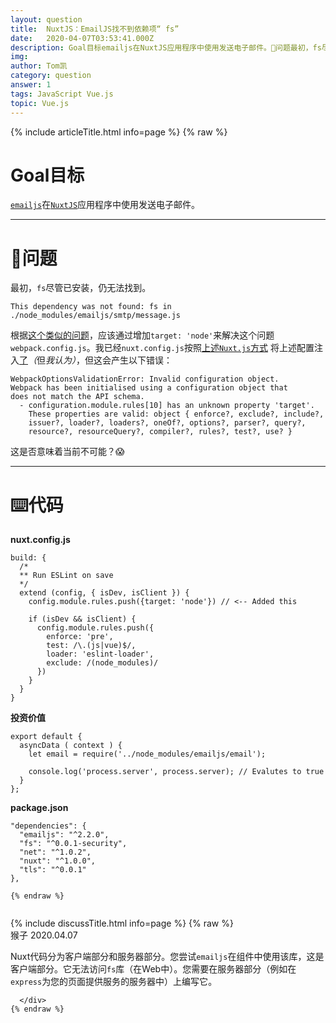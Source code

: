 ```yaml
---
layout: question
title:  NuxtJS：EmailJS找不到依赖项“ fs”
date:   2020-04-07T03:53:41.000Z
description: Goal️目标emailjs在NuxtJS应用程序中使用发送电子邮件。👾问题最初，fs尽管已安装，仍无法找到。This depend...
img: 
author: Tom凯
category: question
answer: 1
tags: JavaScript Vue.js
topic: Vue.js
---
```

<div class="article-root">
  <div class="article">
    {% include articleTitle.html info=page %}
    {% raw %}
    <div class="article-content"><h1><font style="vertical-align: inherit;"><font style="vertical-align: inherit;">Goal️目标</font></font></h1>

<p><font style="vertical-align: inherit;"></font><a href="https://github.com/eleith/emailjs" rel="nofollow noreferrer"><code>emailjs</code></a><font style="vertical-align: inherit;"><font style="vertical-align: inherit;">在</font></font><a href="https://nuxtjs.org/" rel="nofollow noreferrer"><code>NuxtJS</code></a><font style="vertical-align: inherit;"><font style="vertical-align: inherit;">应用程序中</font><font style="vertical-align: inherit;">使用发送电子邮件</font><font style="vertical-align: inherit;">。</font></font></p>

<hr>

<h1><font style="vertical-align: inherit;"><font style="vertical-align: inherit;">👾问题</font></font></h1>

<p><font style="vertical-align: inherit;"><font style="vertical-align: inherit;">最初，</font></font><code>fs</code><font style="vertical-align: inherit;"><font style="vertical-align: inherit;">尽管已安装，仍无法找到。</font></font></p>

<pre><code>This dependency was not found: fs in ./node_modules/emailjs/smtp/message.js
</code></pre>

<p><font style="vertical-align: inherit;"><font style="vertical-align: inherit;">根据</font></font><a href="https://stackoverflow.com/questions/40959835/webpack-express-cannot-resolve-module-fs-request-dependency-is-expression#40998972"><font style="vertical-align: inherit;"><font style="vertical-align: inherit;">这个类似的问题</font></font></a><font style="vertical-align: inherit;"><font style="vertical-align: inherit;">，应该通过增加</font></font><code>target: 'node'</code><font style="vertical-align: inherit;"><font style="vertical-align: inherit;">来</font><font style="vertical-align: inherit;">解决这个问题</font></font><code>webpack.config.js</code><font style="vertical-align: inherit;"><font style="vertical-align: inherit;">。</font><font style="vertical-align: inherit;">我已经</font></font><code>nuxt.config.js</code><font style="vertical-align: inherit;"><font style="vertical-align: inherit;">按照</font></font><a href="https://nuxtjs.org/faq/extend-webpack" rel="nofollow noreferrer"><font style="vertical-align: inherit;"><font style="vertical-align: inherit;">上述</font></font><code>Nuxt.js</code><font style="vertical-align: inherit;"><font style="vertical-align: inherit;">方式</font></font></a> <font style="vertical-align: inherit;"><font style="vertical-align: inherit;">将上述配置注入</font><a href="https://nuxtjs.org/faq/extend-webpack" rel="nofollow noreferrer"><font style="vertical-align: inherit;">了</font></a></font><em><font style="vertical-align: inherit;"><font style="vertical-align: inherit;">（</font></font></em><font style="vertical-align: inherit;"><font style="vertical-align: inherit;">但</font><em><font style="vertical-align: inherit;">我认为）</font></em><font style="vertical-align: inherit;">，但这会产生以下错误：</font></font></p>

<pre><code>WebpackOptionsValidationError: Invalid configuration object.<font></font>
Webpack has been initialised using a configuration object that<font></font>
does not match the API schema.<font></font>
  - configuration.module.rules[10] has an unknown property 'target'.<font></font>
    These properties are valid: object { enforce?, exclude?, include?,<font></font>
    issuer?, loader?, loaders?, oneOf?, options?, parser?, query?,<font></font>
    resource?, resourceQuery?, compiler?, rules?, test?, use? }<font></font>
</code></pre>

<p><font style="vertical-align: inherit;"><font style="vertical-align: inherit;">这是否意味着当前不可能？</font><font style="vertical-align: inherit;">😱</font></font></p>

<hr>

<h1><font style="vertical-align: inherit;"><font style="vertical-align: inherit;">⌨️代码</font></font></h1>

<p><strong><font style="vertical-align: inherit;"><font style="vertical-align: inherit;">nuxt.config.js</font></font></strong></p>

<pre><code>build: {<font></font>
  /*<font></font>
  ** Run ESLint on save<font></font>
  */<font></font>
  extend (config, { isDev, isClient }) {<font></font>
    config.module.rules.push({target: 'node'}) // &lt;-- Added this<font></font>
<font></font>
    if (isDev &amp;&amp; isClient) {<font></font>
      config.module.rules.push({<font></font>
        enforce: 'pre',<font></font>
        test: /\.(js|vue)$/,<font></font>
        loader: 'eslint-loader',<font></font>
        exclude: /(node_modules)/<font></font>
      })<font></font>
    }<font></font>
  }<font></font>
}<font></font>
</code></pre>

<p><strong><font style="vertical-align: inherit;"><font style="vertical-align: inherit;">投资价值</font></font></strong></p>

<pre><code>export default {<font></font>
  asyncData ( context ) {<font></font>
    let email = require('../node_modules/emailjs/email');<font></font>
<font></font>
    console.log('process.server', process.server); // Evalutes to true<font></font>
  }<font></font>
};<font></font>
</code></pre>

<p><strong>package.json</strong></p>

<pre><code>"dependencies": {<font></font>
  "emailjs": "^2.2.0",<font></font>
  "fs": "^0.0.1-security",<font></font>
  "net": "^1.0.2",<font></font>
  "nuxt": "^1.0.0",<font></font>
  "tls": "^0.0.1"<font></font>
},<font></font>
</code></pre></div>
    {% endraw %}
  </div>
  <p style="height: 0;width:0;overflow: hidden;"> 第4132篇《NuxtJS：EmailJS找不到依赖项“ fs”》来自Winter(https://github.com/aiyld/aiyld.github.io)的站点</p>
  <div class="discuss-wrapper">
    {% include discussTitle.html info=page %}
    {% raw %}
    <div class="discuss-item">
        <div class="discuss-parent">
          <div class="discuss-meta">
            <span class="discuss-user">猴子</span>
            <span class="discuss-time">2020.04.07</span>
          </div>
          <div class="discuss-comment"><p><font style="vertical-align: inherit;"><font style="vertical-align: inherit;">Nuxt代码分为客户端部分和服务器部分。</font><font style="vertical-align: inherit;">您尝试</font></font><code>emailjs</code><font style="vertical-align: inherit;"><font style="vertical-align: inherit;">在组件中</font><font style="vertical-align: inherit;">使用该库</font><font style="vertical-align: inherit;">，这是客户端部分。</font><font style="vertical-align: inherit;">它无法访问</font></font><code>fs</code><font style="vertical-align: inherit;"><font style="vertical-align: inherit;">库（在Web中）。</font><font style="vertical-align: inherit;">您需要在服务器部分（例如在</font></font><code>express</code><font style="vertical-align: inherit;"><font style="vertical-align: inherit;">为您的页面提供服务</font><font style="vertical-align: inherit;">的服务器中）上编写它</font><font style="vertical-align: inherit;">。</font></font></p></div>
        </div>
        
      </div>
    {% endraw %}
  </div>
<div>
